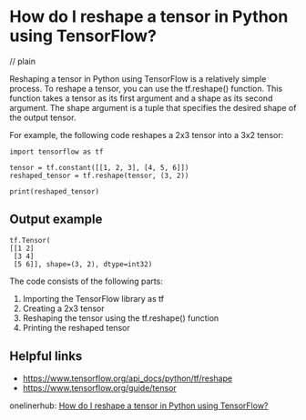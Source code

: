 # How do I reshape a tensor in Python using TensorFlow?
// plain

Reshaping a tensor in Python using TensorFlow is a relatively simple process. To reshape a tensor, you can use the tf.reshape() function. This function takes a tensor as its first argument and a shape as its second argument. The shape argument is a tuple that specifies the desired shape of the output tensor.

For example, the following code reshapes a 2x3 tensor into a 3x2 tensor:
```
import tensorflow as tf

tensor = tf.constant([[1, 2, 3], [4, 5, 6]])
reshaped_tensor = tf.reshape(tensor, (3, 2))

print(reshaped_tensor)
```
## Output example

```
tf.Tensor(
[[1 2]
 [3 4]
 [5 6]], shape=(3, 2), dtype=int32)
```

The code consists of the following parts:
1. Importing the TensorFlow library as tf
2. Creating a 2x3 tensor
3. Reshaping the tensor using the tf.reshape() function
4. Printing the reshaped tensor

## Helpful links
- https://www.tensorflow.org/api_docs/python/tf/reshape
- https://www.tensorflow.org/guide/tensor

onelinerhub: [How do I reshape a tensor in Python using TensorFlow?](https://onelinerhub.com/python-tensorflow/how-do-i-reshape-a-tensor-in-python-using-tensorflow)